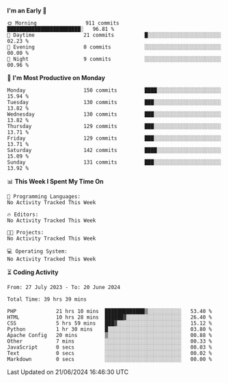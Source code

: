 
<!--START_SECTION:week-->
**I'm an Early 🐤** 

```text
🌞 Morning                911 commits         ████████████████████████░   96.81 % 
🌆 Daytime                21 commits          █░░░░░░░░░░░░░░░░░░░░░░░░   02.23 % 
🌃 Evening                0 commits           ░░░░░░░░░░░░░░░░░░░░░░░░░   00.00 % 
🌙 Night                  9 commits           ░░░░░░░░░░░░░░░░░░░░░░░░░   00.96 % 
```
📅 **I'm Most Productive on Monday** 

```text
Monday                   150 commits         ████░░░░░░░░░░░░░░░░░░░░░   15.94 % 
Tuesday                  130 commits         ███░░░░░░░░░░░░░░░░░░░░░░   13.82 % 
Wednesday                130 commits         ███░░░░░░░░░░░░░░░░░░░░░░   13.82 % 
Thursday                 129 commits         ███░░░░░░░░░░░░░░░░░░░░░░   13.71 % 
Friday                   129 commits         ███░░░░░░░░░░░░░░░░░░░░░░   13.71 % 
Saturday                 142 commits         ████░░░░░░░░░░░░░░░░░░░░░   15.09 % 
Sunday                   131 commits         ███░░░░░░░░░░░░░░░░░░░░░░   13.92 % 
```


📊 **This Week I Spent My Time On** 

```text
💬 Programming Languages: 
No Activity Tracked This Week

🔥 Editors: 
No Activity Tracked This Week

🐱‍💻 Projects: 
No Activity Tracked This Week

💻 Operating System: 
No Activity Tracked This Week
```


<!--END_SECTION:week-->

⏳ **Coding Activity**

<!--START_SECTION:alltime-->

```text
From: 27 July 2023 - To: 20 June 2024

Total Time: 39 hrs 39 mins

PHP             21 hrs 10 mins  █████████████▒░░░░░░░░░░░   53.40 %
HTML            10 hrs 28 mins  ██████▓░░░░░░░░░░░░░░░░░░   26.40 %
CSS             5 hrs 59 mins   ███▓░░░░░░░░░░░░░░░░░░░░░   15.12 %
Python          1 hr 30 mins    █░░░░░░░░░░░░░░░░░░░░░░░░   03.80 %
Apache Config   20 mins         ▒░░░░░░░░░░░░░░░░░░░░░░░░   00.88 %
Other           7 mins          ░░░░░░░░░░░░░░░░░░░░░░░░░   00.33 %
JavaScript      0 secs          ░░░░░░░░░░░░░░░░░░░░░░░░░   00.03 %
Text            0 secs          ░░░░░░░░░░░░░░░░░░░░░░░░░   00.02 %
Markdown        0 secs          ░░░░░░░░░░░░░░░░░░░░░░░░░   00.00 %
```

<!--END_SECTION:alltime-->
<!--START_SECTION:date-->

 Last Updated on 21/06/2024 16:46:30 UTC
<!--END_SECTION:date-->
